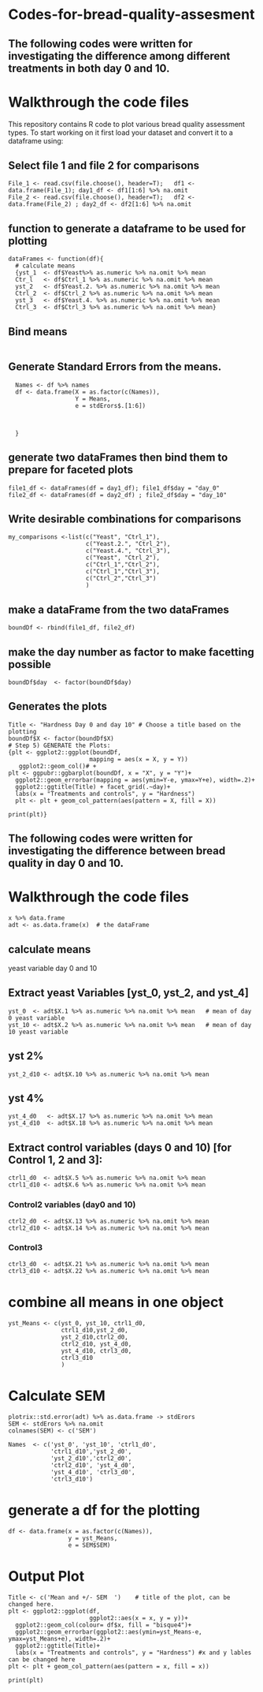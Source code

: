 # Codes-for-bread-quality-assesment
## The following codes were written for investigating the difference among different treatments in both day 0 and 10.
# Walkthrough the code files
This repository contains R code to plot various bread quality assessment types. To start working on it first load your dataset and convert it to a dataframe using: 
## Select file 1 and file 2 for comparisons
```
File_1 <- read.csv(file.choose(), header=T);   df1 <- data.frame(File_1); day1_df <- df1[1:6] %>% na.omit  
File_2 <- read.csv(file.choose(), header=T);   df2 <- data.frame(File_2) ; day2_df <- df2[1:6] %>% na.omit 
```
## function to generate a dataframe to be used for plotting 
```
dataFrames <- function(df){
  # calculate means
  {yst_1  <- df$Yeast%>% as.numeric %>% na.omit %>% mean 
  Ctr_l   <- df$Ctrl_1 %>% as.numeric %>% na.omit %>% mean 
  yst_2   <- df$Yeast.2. %>% as.numeric %>% na.omit %>% mean
  Ctrl_2  <- df$Ctrl_2 %>% as.numeric %>% na.omit %>% mean
  yst_3   <- df$Yeast.4. %>% as.numeric %>% na.omit %>% mean
  Ctrl_3  <- df$Ctrl_3 %>% as.numeric %>% na.omit %>% mean}
```
## Bind means
```as.numeric(c(yst_1, Ctr_l, yst_2, Ctrl_2,yst_3,Ctrl_3)) ->> Means
```
## Generate Standard Errors from the means.
``` plotrix::std.error(df) %>% as.data.frame -> stdErors
  Names <- df %>% names
  df <- data.frame(X = as.factor(c(Names)), 
                   Y = Means,
                   e = stdErors$.[1:6])
  
  
  
  }
```
## generate two dataFrames then bind them to prepare for faceted plots
```
file1_df <- dataFrames(df = day1_df); file1_df$day = "day_0"
file2_df <- dataFrames(df = day2_df) ; file2_df$day = "day_10"
```
## Write desirable combinations for comparisons
```
my_comparisons <-list(c("Yeast", "Ctrl_1"),
                      c("Yeast.2.", "Ctrl_2"),
                      c("Yeast.4.", "Ctrl_3"),
                      c("Yeast", "Ctrl_2"),
                      c("Ctrl_1","Ctrl_2"),
                      c("Ctrl_1","Ctrl_3"),
                      c("Ctrl_2","Ctrl_3")
                      )

```
## make a dataFrame from the two dataFrames
```
boundDf <- rbind(file1_df, file2_df)
```
## make the day number as factor to make facetting possible
```
boundDf$day  <- factor(boundDf$day)
```
## Generates the plots
```
Title <- "Hardness Day 0 and day 10" # Choose a title based on the plotting 
boundDf$X <- factor(boundDf$X)
# Step 5) GENERATE the Plots: 
{plt <- ggplot2::ggplot(boundDf,
                       mapping = aes(x = X, y = Y))
   ggplot2::geom_col()# +
plt <- ggpubr::ggbarplot(boundDf, x = "X", y = "Y")+
  ggplot2::geom_errorbar(mapping = aes(ymin=Y-e, ymax=Y+e), width=.2)+
  ggplot2::ggtitle(Title) + facet_grid(.~day)+
  labs(x = "Treatments and controls", y = "Hardness")
  plt <- plt + geom_col_pattern(aes(pattern = X, fill = X))

print(plt)}

```

## The following codes were written for investigating the difference between bread quality in day 0 and 10.
# Walkthrough the code files

```x <- read.csv(file.choose(), header=T)
x %>% data.frame
adt <- as.data.frame(x)  # the dataFrame 
```

## calculate means
yeast variable day 0 and 10

## Extract yeast Variables  [yst_0, yst_2, and yst_4]

```
yst_0  <- adt$X.1 %>% as.numeric %>% na.omit %>% mean   # mean of day 0 yeast variable
yst_10 <- adt$X.2 %>% as.numeric %>% na.omit %>% mean   # mean of day 10 yeast variable
```
## yst 2%
```yst_2_d0  <- adt$X.9 %>% as.numeric %>% na.omit %>% mean
yst_2_d10 <- adt$X.10 %>% as.numeric %>% na.omit %>% mean
```

## yst 4%
```
yst_4_d0   <- adt$X.17 %>% as.numeric %>% na.omit %>% mean
yst_4_d10  <- adt$X.18 %>% as.numeric %>% na.omit %>% mean
```

## Extract control variables (days 0 and 10) [for Control 1, 2 and 3]: 

```
ctrl1_d0  <- adt$X.5 %>% as.numeric %>% na.omit %>% mean
ctrl1_d10 <- adt$X.6 %>% as.numeric %>% na.omit %>% mean
```
### Control2 variables (day0 and 10) 
```
ctrl2_d0  <- adt$X.13 %>% as.numeric %>% na.omit %>% mean
ctrl2_d10 <- adt$X.14 %>% as.numeric %>% na.omit %>% mean
```
### Control3  
```
ctrl3_d0  <- adt$X.21 %>% as.numeric %>% na.omit %>% mean
ctrl3_d10 <- adt$X.22 %>% as.numeric %>% na.omit %>% mean
```
# combine all means in one object
```
yst_Means <- c(yst_0, yst_10, ctrl1_d0,
               ctrl1_d10,yst_2_d0,
               yst_2_d10,ctrl2_d0, 
               ctrl2_d10, yst_4_d0, 
               yst_4_d10, ctrl3_d0, 
               ctrl3_d10
               )
```
# Calculate SEM  
```
plotrix::std.error(adt) %>% as.data.frame -> stdErors
SEM <- stdErors %>% na.omit 
colnames(SEM) <- c('SEM')   

Names  <- c('yst_0', 'yst_10', 'ctrl1_d0',
            'ctrl1_d10','yst_2_d0',
            'yst_2_d10','ctrl2_d0', 
            'ctrl2_d10', 'yst_4_d0', 
            'yst_4_d10', 'ctrl3_d0', 
            'ctrl3_d10')
```
# generate a df for the plotting  
```
df <- data.frame(x = as.factor(c(Names)), 
                 y = yst_Means,
                 e = SEM$SEM)
```
# Output Plot  
```
Title <- c('Mean and +/- SEM  ')    # title of the plot, can be changed here.
plt <- ggplot2::ggplot(df, 
                       ggplot2::aes(x = x, y = y))+
  ggplot2::geom_col(colour= df$x, fill = "bisque4")+
  ggplot2::geom_errorbar(ggplot2::aes(ymin=yst_Means-e, ymax=yst_Means+e), width=.2)+
  ggplot2::ggtitle(Title)+
  labs(x = "Treatments and controls", y = "Hardness") #x and y lables can be changed here
plt <- plt + geom_col_pattern(aes(pattern = x, fill = x))

print(plt)
```


